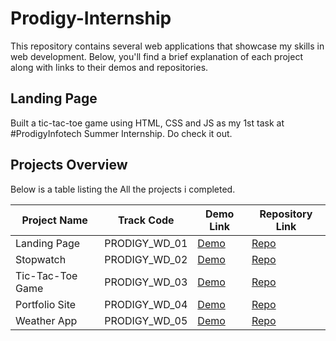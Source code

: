 # Prodigy-Internship

This repository contains several web applications that showcase my skills in web development. Below, you'll find a brief explanation of each project along with links to their demos and repositories.

## Landing Page

Built a tic-tac-toe game using HTML, CSS and JS as my 1st task at #ProdigyInfotech Summer Internship. Do check it out.

## Projects Overview

Below is a table listing the All the projects i completed.

| Project Name     | Track Code    | Demo Link                                 | Repository Link                          |
|------------------|---------------|-------------------------------------------|------------------------------------------|
| Landing Page   | PRODIGY_WD_01 | [Demo](https://another-landing-page.netlify.app/)     | [Repo](https://github.com/JagrutNakum/Prodigy-Internship-PRODIGY_WD_01) |
| Stopwatch        | PRODIGY_WD_02 | [Demo](https://just-a-stop-watch.vercel.app/)     | [Repo](https://github.com/JagrutNakum/Prodigy-Internship-PRODIGY_WD_02) |
| Tic-Tac-Toe Game | PRODIGY_WD_03 | [Demo](https://shik-shak-shokk.vercel.app/)   | [Repo](https://github.com/JagrutNakum/Prodigy-Internship-PRODIGY_WD_03) |
| Portfolio Site     | PRODIGY_WD_04 | [Demo](https://jagrutnakum.netlify.app/)   | [Repo](https://github.com/JagrutNakum/Prodigy-Internship-PRODIGY_WD_04) |
| Weather App     | PRODIGY_WD_05 | [Demo]()   | [Repo]() |